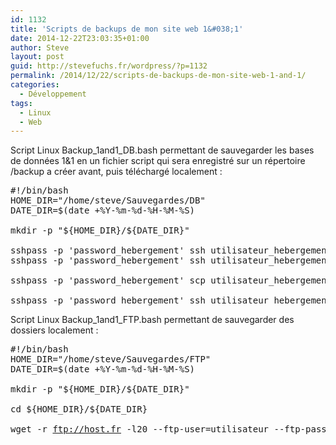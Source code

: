 ```yaml
---
id: 1132
title: 'Scripts de backups de mon site web 1&#038;1'
date: 2014-12-22T23:03:35+01:00
author: Steve
layout: post
guid: http://stevefuchs.fr/wordpress/?p=1132
permalink: /2014/12/22/scripts-de-backups-de-mon-site-web-1-and-1/
categories:
  - Développement
tags:
  - Linux
  - Web
---
```

Script Linux Backup\_1and1\_DB.bash permettant de sauvegarder les bases de données 1&1 en un fichier script qui sera enregistré sur un répertoire /backup a créer avant, puis téléchargé localement :

<pre>#!/bin/bash
HOME_DIR="/home/steve/Sauvegardes/DB"
DATE_DIR=$(date +%Y-%m-%d-%H-%M-%S)

mkdir -p "${HOME_DIR}/${DATE_DIR}"

sshpass -p 'password_hebergement' ssh utilisateur_hebergement@host.onlinehome.fr 'mysqldump -h host_db.db.1and1.com -u utilisateur_db -p nom_base --password=mot_de_passe_db &gt;backup/nom_db.sql'
sshpass -p 'password_hebergement' ssh utilisateur_hebergement@host.onlinehome.fr 'mysqldump -h host_db.db.1and1.com -u utilisateur_db -p nom_base --password=mot_de_passe_db &gt;backup/nom_db.sql'

sshpass -p 'password_hebergement' scp utilisateur_hebergement@host.onlinehome.fr:backup/*.sql ${HOME_DIR}/${DATE_DIR}

sshpass -p 'password_hebergement' ssh utilisateur_hebergement@host.onlinehome.fr 'rm backup/*.sql'
</pre>

Script Linux Backup\_1and1\_FTP.bash permettant de sauvegarder des dossiers localement :

<pre>#!/bin/bash
HOME_DIR="/home/steve/Sauvegardes/FTP"
DATE_DIR=$(date +%Y-%m-%d-%H-%M-%S)

mkdir -p "${HOME_DIR}/${DATE_DIR}"

cd ${HOME_DIR}/${DATE_DIR}

wget -r <a class="external free" href="ftp://host.fr/" rel="nofollow">ftp://host.fr</a> -l20 --ftp-user=utilisateur --ftp-password=password --exclude-directories=dont_backup,dont_backup2
</pre>

&nbsp;